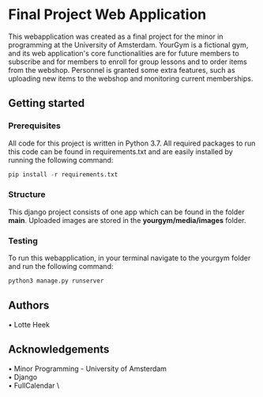 # Final Project Web Application

This webapplication was created as a final project for the minor in programming at the University of Amsterdam. YourGym is a fictional gym, and its web application's core functionalities are for future members to subscribe and for members to enroll for group lessons and to order items from the webshop. Personnel is granted some extra features, such as uploading new items to the webshop and monitoring current memberships.

## Getting started
### Prerequisites
All code for this project is written in Python 3.7. All required packages to run this code can be found in requirements.txt and are easily installed by running the following command:

```python
pip install -r requirements.txt
```

### Structure
This django project consists of one app which can be found in the folder __main__. Uploaded images are stored in the __yourgym/media/images__ folder.

### Testing
To run this webapplication, in your terminal navigate to the yourgym folder and run the following command:

```python
python3 manage.py runserver
```

## Authors
• Lotte Heek

## Acknowledgements
• Minor Programming - University of Amsterdam \
• Django \
• FullCalendar \
